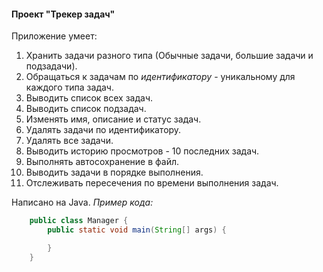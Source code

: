 #### **Проект "Трекер задач"**


Приложение умеет:
1. Хранить задачи разного типа (Обычные задачи, большие задачи и подзадачи).
2. Обращаться к задачам по *идентификатору* - уникальному для каждого типа задач.
3. Выводить список всех задач.
4. Выводить список подзадач.
5. Изменять имя, описание и статус задач.
6. Удалять задачи по идентификатору.
7. Удалять все задачи.
8. Выводить историю просмотров - 10 последних задач.
9. Выполнять автосохранение в файл.
10. Выводить задачи в порядке выполнения.
11. Отслеживать пересечения по времени выполнения задач.

Написано на Java.
*Пример кода:*
```java
    public class Manager {
        public static void main(String[] args) {

        }
    }
```
